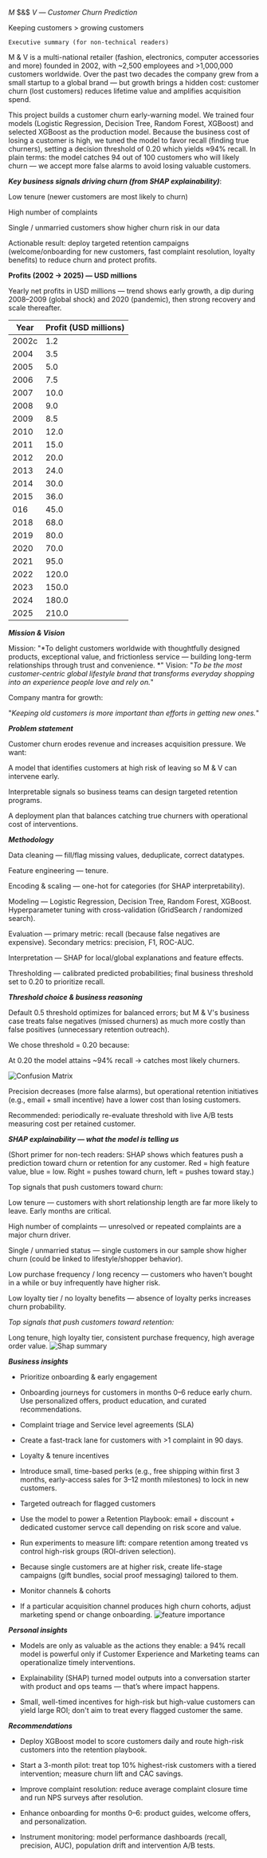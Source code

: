 $M$ $&$ $V$ — $Customer$ $Churn$ $Prediction$

Keeping customers > growing customers

`Executive summary (for non-technical readers)`

M & V is a multi-national retailer (fashion, electronics, computer accessories and more) founded in 2002, with ~2,500 employees and >1,000,000 customers worldwide. Over the past two decades the company grew from a small startup to a global brand — but growth brings a hidden cost: customer churn (lost customers) reduces lifetime value and amplifies acquisition spend.

This project builds a customer churn early-warning model. We trained four models (Logistic Regression, Decision Tree, Random Forest, XGBoost) and selected XGBoost as the production model. Because the business cost of losing a customer is high, we tuned the model to favor recall (finding true churners), setting a decision threshold of 0.20 which yields ≈94% recall. In plain terms: the model catches 94 out of 100 customers who will likely churn — we accept more false alarms to avoid losing valuable customers.

***Key business signals driving churn (from SHAP explainability)***:

Low tenure (newer customers are most likely to churn)

High number of complaints

Single / unmarried customers show higher churn risk in our data

Actionable result: deploy targeted retention campaigns (welcome/onboarding for new customers, fast complaint resolution, loyalty benefits) to reduce churn and protect profits.

**Profits (2002 → 2025) — USD millions**

Yearly net profits in USD millions — trend shows early growth, a dip during 2008–2009 (global shock) and 2020 (pandemic), then strong recovery and scale thereafter.

|Year |	Profit (USD millions)|
------|------------------|
|2002c|	1.2|
|2004|	3.5|
|2005|	5.0|
|2006|	7.5|
|2007|	10.0|
|2008|	9.0|
|2009|	8.5|
|2010|	12.0|
|2011|	15.0|
|2012|	20.0|
|2013|	24.0|
|2014|	30.0|
|2015|	36.0|
|016|	45.0|
|2018|	68.0|
|2019|	80.0|
|2020|	70.0|
|2021|	95.0|
|2022|	120.0|
|2023|	150.0|
|2024|	180.0|
|2025|	210.0|

***Mission & Vision***

Mission: "*To delight customers worldwide with thoughtfully designed products, exceptional value, and frictionless service — building long-term relationships through trust and convenience.
*"
Vision: "*To be the most customer-centric global lifestyle brand that transforms everyday shopping into an experience people love and rely on.*"

Company mantra for growth:

"*Keeping old customers is more important than efforts in getting new ones.*"

*********Problem statement*********

Customer churn erodes revenue and increases acquisition pressure. We want:

A model that identifies customers at high risk of leaving so M & V can intervene early.

Interpretable signals so business teams can design targeted retention programs.

A deployment plan that balances catching true churners with operational cost of interventions.


***Methodology***

Data cleaning — fill/flag missing values, deduplicate, correct datatypes.

Feature engineering — tenure.

Encoding & scaling — one-hot for categories (for SHAP interpretability).

Modeling — Logistic Regression, Decision Tree, Random Forest, XGBoost. Hyperparameter tuning with cross-validation (GridSearch / randomized search).

Evaluation — primary metric: recall (because false negatives are expensive). Secondary metrics: precision, F1, ROC-AUC.

Interpretation — SHAP for local/global explanations and feature effects.

Thresholding — calibrated predicted probabilities; final business threshold set to 0.20 to prioritize recall.

***Threshold choice & business reasoning***

Default 0.5 threshold optimizes for balanced errors; but M & V's business case treats false negatives (missed churners) as much more costly than false positives (unnecessary retention outreach).

We chose threshold = 0.20 because:

At 0.20 the model attains ~94% recall → catches most likely churners.

![Confusion Matrix](plots/confusion_matrix.png)

Precision decreases (more false alarms), but operational retention initiatives (e.g., email + small incentive) have a lower cost than losing customers.

Recommended: periodically re-evaluate threshold with live A/B tests measuring cost per retained customer.

***SHAP explainability — what the model is telling us***

(Short primer for non-tech readers: SHAP shows which features push a prediction toward churn or retention for any customer. Red = high feature value, blue = low. Right = pushes toward churn, left = pushes toward stay.)

Top signals that push customers toward churn:

Low tenure — customers with short relationship length are far more likely to leave. Early months are critical.

High number of complaints — unresolved or repeated complaints are a major churn driver.

Single / unmarried status — single customers in our sample show higher churn (could be linked to lifestyle/shopper behavior).

Low purchase frequency / long recency — customers who haven't bought in a while or buy infrequently have higher risk.

Low loyalty tier / no loyalty benefits — absence of loyalty perks increases churn probability.

*Top signals that push customers toward retention:*

Long tenure, high loyalty tier, consistent purchase frequency, high average order value.
![Shap summary](plots/shap_summary.png)

***Business insights***

- Prioritize onboarding & early engagement

- Onboarding journeys for customers in months 0–6 reduce early churn. Use personalized offers, product education, and curated recommendations.

- Complaint triage and Service level agreements (SLA)

- Create a fast-track lane for customers with >1 complaint in 90 days.

- Loyalty & tenure incentives

- Introduce small, time-based perks (e.g., free shipping within first 3 months, early-access sales for 3–12 month milestones) to lock in new customers.

- Targeted outreach for flagged customers

- Use the model to power a Retention Playbook: email + discount + dedicated customer servce call depending on risk score and value.

- Run experiments to measure lift: compare retention among treated vs control high-risk groups (ROI-driven selection).

- Because single customers are at higher risk, create life-stage campaigns (gift bundles, social proof messaging) tailored to them.

- Monitor channels & cohorts

- If a particular acquisition channel produces high churn cohorts, adjust marketing spend or change onboarding.
![feature importance](plots/feature_importance.png)

***Personal insights***

- Models are only as valuable as the actions they enable: a 94% recall model is powerful only if Customer Experience and Marketing teams can operationalize timely interventions.

- Explainability (SHAP) turned model outputs into a conversation starter with product and ops teams — that’s where impact happens.

- Small, well-timed incentives for high-risk but high-value customers can yield large ROI; don't aim to treat every flagged customer the same.

***Recommendations***

- Deploy XGBoost model to score customers daily and route high-risk customers into the retention playbook.

- Start a 3-month pilot: treat top 10% highest-risk customers with a tiered intervention; measure churn lift and CAC savings.

- Improve complaint resolution: reduce average complaint closure time and run NPS surveys after resolution.

- Enhance onboarding for months 0–6: product guides, welcome offers, and personalization.

- Instrument monitoring: model performance dashboards (recall, precision, AUC), population drift and intervention A/B tests.

